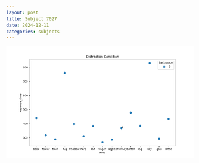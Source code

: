 ```yaml
---
layout: post
title: Subject 7027
date: 2024-12-11
categories: subjects
---
```


![](data/7027/run-1/7027_rt_acc_fuzzy_delay.png)
